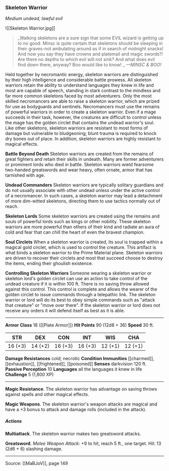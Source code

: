 ### Skeleton Warrior
_Medium undead, lawful evil_

![[Skeleton Warrior.jpg]]

> _Walking skeletons are a sure sign that some EVIL wizard is getting up to no good. Minsc is quite certain that skeletons should be sleeping in their graves-not ambulating around as if in search of midnight snacks! And now you say they have crowns and platemail and magic swords?! Are there no depths to which evil will not sink? And what does evil find down there, anyway? Boo would like to know!
_
> _—MINSC & BOO!_

Held together by necromantic energy, skeleton warriors are distinguished by their high intelligence and considerable battle prowess. All skeleton warriors retain the ability to understand languages they knew in life and most are capable of speech, standing in stark contrast to the mindless and far more common skeletons faced by most adventurers. Only the most skilled necromancers are able to raise a skeleton warrior, which are prized for use as bodyguards and sentinels. Necromancers must use the remains of powerful warriors in order to create a skeleton warrior. Even if a mage succeeds in their task, however, the creatures are difficult to control unless the mage has the golden circlet that contains the undead warrior's soul. Like other skeletons, skeleton warriors are resistant to most forms of damage but vulnerable to bludgeoning; blunt trauma is required to knock dry bones out of place. In addition, skeleton warriors are highly resistant to magical effects.

**Battle Beyond Death** Skeleton warriors are created from the remains of great fighters and retain their skills in undeath. Many are former adventurers or prominent lords who died in battle. Skeleton warriors wield fearsome two-handed greatswords and wear heavy, often ornate, armor that has tarnished with age.


**Undead Commanders** Skeleton warriors are typically solitary guardians and do not usually associate with other undead unless under the active control of a necromancer. In such cases, a skeleton warrior may lead a detachment of more dim-witted skeletons, directing them to use tactics normally out of reach.


**Skeleton Lords** Some skeleton warriors are created using the remains and souls of powerful lords such as kings or other nobility. These skeleton warriors are more powerful than others of their kind and radiate an aura of cold and fear that can chill the heart of even the bravest champion.


**Soul Circlets** When a skeleton warrior is created, its soul is trapped within a magical gold circlet, which is used to control the creature. This artifact is what binds a skeleton warrior to the Prime Material plane. Skeleton warriors are driven to recover their circlets and most that succeed choose to destroy the items, ending their ghoulish existence.


**Controlling Skeleton Warriors** Someone wearing a skeleton warrior or skeleton lord's golden circlet can use an action to take control of the undead creature if it is within 100 ft. There is no saving throw allowed against this control. This control is complete and allows the wearer of the golden circlet to issue commands through a telepathic link. The skeleton warrior or lord will do its best to obey simple commands such as "attack that creature" or "move over there". If the skeleton warrior or lord does not receive any orders it will defend itself as best as it is able.






---

**Armor Class** 18 ([[Plate Armor]])
**Hit Points** 90 (12d8 + 36)
**Speed** 30 ft.

| STR     | DEX     | CON     | INT     | WIS     | CHA     |
|---------|---------|---------|---------|---------|---------|
| 16 (+3) | 14 (+2) | 16 (+3) | 16 (+3) | 12 (+1) | 12 (+1) |

**Damage Resistances** cold; necrotic
**Condition Immunities** [[charmed]], [[exhaustion]], [[frightened]], [[poisoned]]
**Senses** darkvision 120 ft.
**Passive Perception** 10
**Languages** all the languages it knew in life
**Challenge** 5 (1,800 XP)

---

**Magic Resistance**. The skeleton warrior has advantage on saving throws against spells and other magical effects.

**Magic Weapons**. The skeleton warrior's weapon attacks are magical and have a +3 bonus to attack and damage rolls (included in the attack).

##### Actions
**Multiattack**. The skeleton warrior makes two greatsword attacks.

**Greatsword**. _Melee Weapon Attack:_ +9 to hit, reach 5 ft., one target. Hit: 13 (2d6 + 6) slashing damage.


---

Source: [[MaBJoV]], page 149